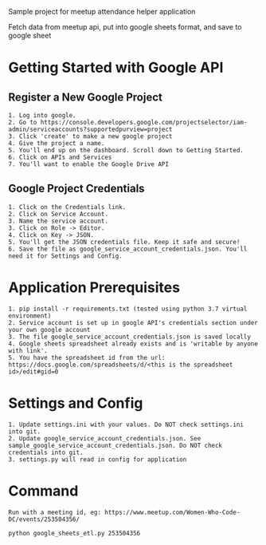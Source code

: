 Sample project for meetup attendance helper application

Fetch data from meetup api, put into google sheets format, and save to google sheet

Getting Started with Google API
===============================

Register a New Google Project
-----------------------------

    1. Log into google.
    2. Go to https://console.developers.google.com/projectselector/iam-admin/serviceaccounts?supportedpurview=project
    3. Click 'create' to make a new google project
    4. Give the project a name.
    5. You'll end up on the dashboard. Scroll down to Getting Started.
    6. Click on APIs and Services
    7. You'll want to enable the Google Drive API


Google Project Credentials
--------------------------

    1. Click on the Credentials link.
    2. Click on Service Account.
    3. Name the service account.
    3. Click on Role -> Editor.
    4. Click on Key -> JSON.
    5. You'll get the JSON credentials file. Keep it safe and secure!
    6. Save the file as google_service_account_credentials.json. You'll need it for Settings and Config.


Application Prerequisites
=========================

    1. pip install -r requirements.txt (tested using python 3.7 virtual environment)
    2. Service account is set up in google API's credentials section under your own google account
    3. The file google_service_account_credentials.json is saved locally
    4. Google sheets spreadsheet already exists and is 'writable by anyone with link'.
    5. You have the spreadsheet id from the url: https://docs.google.com/spreadsheets/d/<this is the spreadsheet id>/edit#gid=0


Settings and Config
===================

    1. Update settings.ini with your values. Do NOT check settings.ini into git.
    2. Update google_service_account_credentials.json. See sample_google_service_account_credentials.json. Do NOT check credentials into git.
    3. settings.py will read in config for application


Command
=======

    Run with a meeting id, eg: https://www.meetup.com/Women-Who-Code-DC/events/253504356/

    python google_sheets_etl.py 253504356

